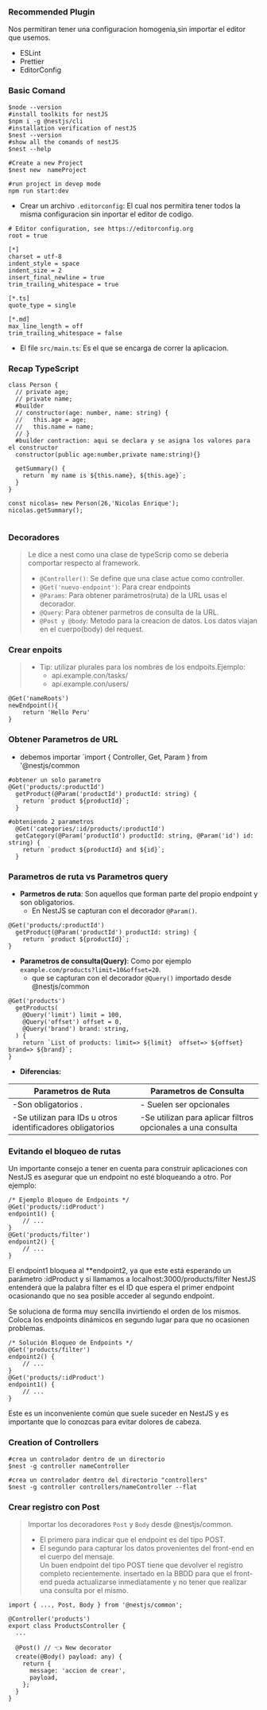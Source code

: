 ### **Recommended Plugin**
Nos permitiran tener una configuracion homogenia,sin importar el editor que usemos.
- ESLint
- Prettier
- EditorConfig
### **Basic Comand**
```
$node --version
#install toolkits for nestJS
$npm i -g @nestjs/cli
#installation verification of nestJS
$nest --version
#show all the comands of nestJS
$nest --help

#Create a new Project
$nest new  nameProject

#run project in devep mode
npm run start:dev
```

- Crear un archivo `.editorconfig`:
El cual nos permitira tener todos la misma configuracion sin inportar el editor de codigo.
```
# Editor configuration, see https://editorconfig.org
root = true

[*]
charset = utf-8
indent_style = space
indent_size = 2
insert_final_newline = true
trim_trailing_whitespace = true

[*.ts]
quote_type = single

[*.md]
max_line_length = off
trim_trailing_whitespace = false
```
- El file `src/main.ts`: Es el que se encarga de correr la aplicacion.

### **Recap TypeScript**
```
class Person {
  // private age;
  // private name;
  #builder
  // constructor(age: number, name: string) {
  //   this.age = age;
  //   this.name = name;
  // }
  #builder contraction: aqui se declara y se asigna los valores para el constructor
  constructor(public age:number,private name:string){}

  getSummary() {
    return `my name is ${this.name}, ${this.age}`;
  }
}

const nicolas= new Person(26,'Nicolas Enrique');
nicolas.getSummary();


```
### **Decoradores**
> Le dice a nest como una clase de typeScrip como se deberia comportar respecto al framework.
> - `@Controller()`: Se define que una clase actue como controller.
> - `@Get('nuevo-endpoint')`: Para crear endpoints
> - `@Params`: Para obtener parámetros(ruta) de la URL usas el decorador.
> - `@Query`: Para obtener parmetros de consulta de la URL.
> - `@Post y @body`: Metodo para la creacion de datos. Los datos viajan en el cuerpo(body) del request.
### **Crear enpoits**
>- Tip: utilizar plurales para los nombres de los endpoits.Ejemplo:
>    - api.example.con/tasks/
>    - api.example.con/users/

```
@Get('nameRoots')
newEndpoint(){
    return 'Hello Peru'
}
```
### **Obtener Parametros de URL**
- debemos importar  `import { Controller, Get, Param } from '@nestjs/common
```
#obtener un solo parametro
@Get('products/:productId')
  getProduct(@Param('productId') productId: string) {
    return `product ${productId}`;
  }

#obteniendo 2 parametros
  @Get('categories/:id/products/:productId')
  getCategory(@Param('productId') productId: string, @Param('id') id: string) {
    return `product ${productId} and ${id}`;
  }
```
### **Parametros de ruta vs Parametros query**
- **Parmetros de ruta**: Son aquellos que forman parte del propio endpoint y son obligatorios.
  - En NestJS se capturan con el decorador `@Param()`.
```
@Get('products/:productId')
  getProduct(@Param('productId') productId: string) {
    return `product ${productId}`;
}

```

- **Parametros de consulta(Query)**:  Como por ejemplo `example.com/products?limit=10&offset=20`.
  - que se capturan con el decorador `@Query()` importado desde @nestjs/common
```
@Get('products')
  getProducts(
    @Query('limit') limit = 100,
    @Query('offset') offset = 0,
    @Query('brand') brand: string,
  ) {
    return `List of products: limit=> ${limit}  offset=> ${offset} brand=> ${brand}`;
}
```
- **Diferencias:**

|  Parametros de Ruta     | Parametros de Consulta |
| ----------------------- | ----------- |
| -Son obligatorios .      | - Suelen ser opcionales      |
| -Se utilizan para IDs u otros identificadores obligatorios             | -Se utilizan para aplicar filtros opcionales a una consulta      |

### **Evitando el bloqueo de rutas**

Un importante consejo a tener en cuenta para construir aplicaciones con NestJS es asegurar que un endpoint no esté bloqueando a otro.
Por ejemplo:
```
/* Ejemplo Bloqueo de Endpoints */
@Get('products/:idProduct')
endpoint1() {
    // ...
}
@Get('products/filter')
endpoint2() {
    // ...
}
```
El endpoint1 bloquea al **endpoint2, ya que este está esperando un parámetro :idProduct y si llamamos a localhost:3000/products/filter NestJS entenderá que la palabra filter es el ID que espera el primer endpoint ocasionando que no sea posible acceder al segundo endpoint.

Se soluciona de forma muy sencilla invirtiendo el orden de los mismos. Coloca los endpoints dinámicos en segundo lugar para que no ocasionen problemas.
```
/* Solución Bloqueo de Endpoints */
@Get('products/filter')
endpoint2() {
    // ...
}
@Get('products/:idProduct')
endpoint1() {
    // ...
}
```
Este es un inconveniente común que suele suceder en NestJS y es importante que lo conozcas para evitar dolores de cabeza.

### **Creation of Controllers**
```
#crea un controlador dentro de un directorio 
$nest -g controller nameController

#crea un controlador dentro del directorio "controllers"
$nest -g controller controllers/nameController --flat
```
### **Crear registro con Post**
> Importar los decoradores `Post` y `Body` desde @nestjs/common. 
> - El primero para indicar que el endpoint es del tipo POST.
> - El segundo para capturar los datos provenientes del front-end en el cuerpo del mensaje.<br>
> Un buen endpoint del tipo POST tiene que devolver el registro completo recientemente.
  insertado en la BBDD para que el front-end pueda actualizarse inmediatamente y no tener que realizar una consulta por el mismo.
```
import { ..., Post, Body } from '@nestjs/common';

@Controller('products')
export class ProductsController {
  ...

  @Post() // 👈 New decorator
  create(@Body() payload: any) {
    return {
      message: 'accion de crear',
      payload,
    };
  }
}
```